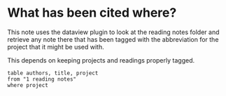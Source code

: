 
# What has been cited where?

This note uses the dataview plugin to look at the reading notes folder and retrieve any note there that has been tagged with the abbreviation for the project that it might be used with.

This depends on keeping projects and readings properly tagged.

```dataview
table authors, title, project
from "1 reading notes"
where project
```